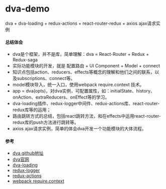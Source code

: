 # dva-demo
dva + dva-loading + redux-actions + react-router-redux + axios ajax请求实例

#### 总结体会
- dva是个框架，并不是库，简单理解：dva = React-Router + Redux + Redux-saga
- 实际功能模块的开发，就是 配置路由 + UI Component + Model + connect
- 知识点包括action、reducers、effects等概念的理解和他们之间的联系，以及subscriptions、connect等。
- model模块导入，统一入口，使用webpack require.context 技术。
- app = dva(opts)，对dva实例，可配置属性，如：initialState、history、onAction、extraReducers、onEffect等的学习。
- dva-loading插件、redux-logger中间件、redux-actions库、react-router-redux库等的运用；
- 路由跳转方式的总结，包括react跳转方法，和在effects中运用react-router-redux库的push方法进行跳转等。
- axios ajax请求实例，简单的体会dva开发一个功能模块的大体流程。

#### 参考
- [dva github地址](https://github.com/dvajs/dva)
- [dva官网](https://dvajs.com/)
- [dva-loading](https://github.com/dvajs/dva/tree/master/packages/dva-loading)
- [redux-logger](https://github.com/evgenyrodionov/redux-logger) 
- [redux-actions](https://github.com/redux-utilities/redux-actions)
- [webpack require.context](https://webpack.js.org/guides/dependency-management/#context-module-api)

